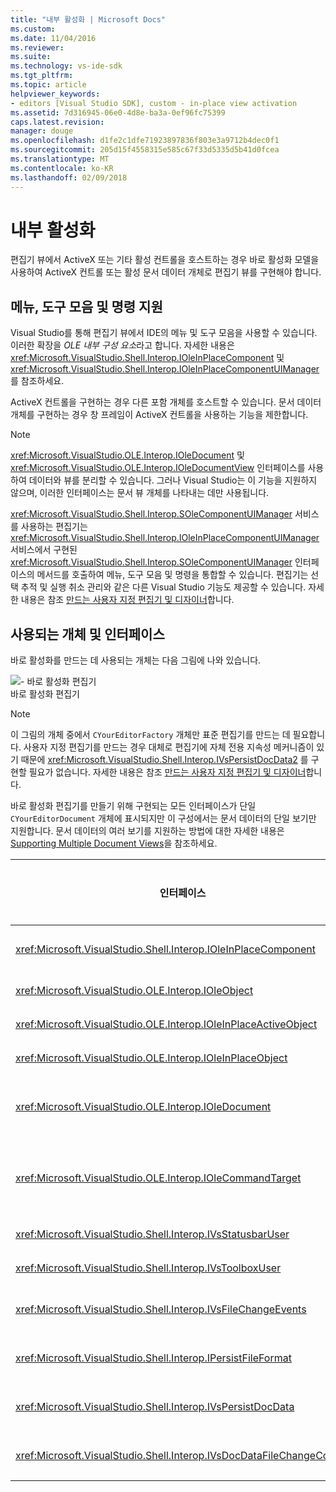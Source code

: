 ```yaml
---
title: "내부 활성화 | Microsoft Docs"
ms.custom: 
ms.date: 11/04/2016
ms.reviewer: 
ms.suite: 
ms.technology: vs-ide-sdk
ms.tgt_pltfrm: 
ms.topic: article
helpviewer_keywords:
- editors [Visual Studio SDK], custom - in-place view activation
ms.assetid: 7d316945-06e0-4d8e-ba3a-0ef96fc75399
caps.latest.revision: 
manager: douge
ms.openlocfilehash: d1fe2c1dfe71923897836f803e3a9712b4dec0f1
ms.sourcegitcommit: 205d15f4558315e585c67f33d5335d5b41d0fcea
ms.translationtype: MT
ms.contentlocale: ko-KR
ms.lasthandoff: 02/09/2018
---
```

# <a name="in-place-activation"></a>내부 활성화
편집기 뷰에서 ActiveX 또는 기타 활성 컨트롤을 호스트하는 경우 바로 활성화 모델을 사용하여 ActiveX 컨트롤 또는 활성 문서 데이터 개체로 편집기 뷰를 구현해야 합니다.  
  
## <a name="support-for-menus-toolbars-and-commands"></a>메뉴, 도구 모음 및 명령 지원  
 Visual Studio를 통해 편집기 뷰에서 IDE의 메뉴 및 도구 모음을 사용할 수 있습니다. 이러한 확장을 *OLE 내부 구성 요소*라고 합니다. 자세한 내용은 <xref:Microsoft.VisualStudio.Shell.Interop.IOleInPlaceComponent> 및 <xref:Microsoft.VisualStudio.Shell.Interop.IOleInPlaceComponentUIManager>를 참조하세요.  
  
 ActiveX 컨트롤을 구현하는 경우 다른 포함 개체를 호스트할 수 있습니다. 문서 데이터 개체를 구현하는 경우 창 프레임이 ActiveX 컨트롤을 사용하는 기능을 제한합니다.  
  
> [!NOTE]
>  <xref:Microsoft.VisualStudio.OLE.Interop.IOleDocument> 및 <xref:Microsoft.VisualStudio.OLE.Interop.IOleDocumentView> 인터페이스를 사용하여 데이터와 뷰를 분리할 수 있습니다. 그러나 Visual Studio는 이 기능을 지원하지 않으며, 이러한 인터페이스는 문서 뷰 개체를 나타내는 데만 사용됩니다.  
  
 <xref:Microsoft.VisualStudio.Shell.Interop.SOleComponentUIManager> 서비스를 사용하는 편집기는 <xref:Microsoft.VisualStudio.Shell.Interop.IOleInPlaceComponentUIManager> 서비스에서 구현된 <xref:Microsoft.VisualStudio.Shell.Interop.SOleComponentUIManager> 인터페이스의 메서드를 호출하여 메뉴, 도구 모음 및 명령을 통합할 수 있습니다. 편집기는 선택 추적 및 실행 취소 관리와 같은 다른 Visual Studio 기능도 제공할 수 있습니다. 자세한 내용은 참조 [만드는 사용자 지정 편집기 및 디자이너](../extensibility/creating-custom-editors-and-designers.md)합니다.  
  
## <a name="objects-and-interfaces-used"></a>사용되는 개체 및 인터페이스  
 바로 활성화를 만드는 데 사용되는 개체는 다음 그림에 나와 있습니다.  
  
 ![&#45; 바로 활성화 편집기](../extensibility/media/vsinplaceactivationeditor.gif "vsInPlaceActivationEditor")  
바로 활성화 편집기  
  
> [!NOTE]
>  이 그림의 개체 중에서 `CYourEditorFactory` 개체만 표준 편집기를 만드는 데 필요합니다. 사용자 지정 편집기를 만드는 경우 대체로 편집기에 자체 전용 지속성 메커니즘이 있기 때문에 <xref:Microsoft.VisualStudio.Shell.Interop.IVsPersistDocData2> 를 구현할 필요가 없습니다. 자세한 내용은 참조 [만드는 사용자 지정 편집기 및 디자이너](../extensibility/creating-custom-editors-and-designers.md)합니다.  
  
 바로 활성화 편집기를 만들기 위해 구현되는 모든 인터페이스가 단일 `CYourEditorDocument` 개체에 표시되지만 이 구성에서는 문서 데이터의 단일 보기만 지원합니다. 문서 데이터의 여러 보기를 지원하는 방법에 대한 자세한 내용은 [Supporting Multiple Document Views](../extensibility/supporting-multiple-document-views.md)을 참조하세요.  
  
|인터페이스|개체 형식|사용|  
|---------------|--------------------|---------|  
|<xref:Microsoft.VisualStudio.Shell.Interop.IOleInPlaceComponent>|보기|<xref:Microsoft.VisualStudio.Shell.Interop.SOleComponentUIManager> 서비스를 사용하여 내부 VSPackage 개체가 완전히 통합된 IDE 구성 요소로 작동할 수 있게 합니다. 이 서비스는 개체의 메뉴, 도구 모음 및 명령을 IDE에 통합하고 상태 변경 알림을 실행합니다.|  
|<xref:Microsoft.VisualStudio.OLE.Interop.IOleObject>|보기|포함 개체가 컨테이너에 기본 기능을 제공하고 통신하는 주요 수단입니다.|  
|<xref:Microsoft.VisualStudio.OLE.Interop.IOleInPlaceActiveObject>|보기|내부 개체의 활성화 및 비활성화를 관리하고 표시할 내부 개체 크기를 결정합니다.|  
|<xref:Microsoft.VisualStudio.OLE.Interop.IOleInPlaceObject>|보기|내부 개체, 연결된 응용 프로그램의 가장 바깥쪽 프레임 창 및 포함 개체를 포함하는 응용 프로그램의 문서 창 간에 직접 통신 채널을 제공합니다.|  
|<xref:Microsoft.VisualStudio.OLE.Interop.IOleDocument>|보기|ActiveX 개체를 구현합니다. 문서 데이터 및 보기를 분리하는 <xref:Microsoft.VisualStudio.OLE.Interop.IOleDocument> 및 <xref:Microsoft.VisualStudio.OLE.Interop.IOleDocumentView> 의 메서드는 IDE에서 사용되지 않습니다.|  
|<xref:Microsoft.VisualStudio.OLE.Interop.IOleCommandTarget>|보기/데이터|문서 데이터 개체, 문서 보기 개체 또는 둘 다가 명령 처리에 참여할 수 있게 합니다.|  
|<xref:Microsoft.VisualStudio.Shell.Interop.IVsStatusbarUser>|보기|상태 표시줄 업데이트를 사용하도록 설정합니다.|  
|<xref:Microsoft.VisualStudio.Shell.Interop.IVsToolboxUser>|보기|도구 상자에 항목을 추가할 수 있게 합니다.|  
|<xref:Microsoft.VisualStudio.Shell.Interop.IVsFileChangeEvents>|데이터|편집된 파일에 대한 변경 알림을 보냅니다. 이 인터페이스는 선택 사항입니다.|  
|<xref:Microsoft.VisualStudio.Shell.Interop.IPersistFileFormat>|데이터|파일 형식에 대해 다른 이름으로 저장 기능을 사용할 수 있도록 합니다.|  
|<xref:Microsoft.VisualStudio.Shell.Interop.IVsPersistDocData>|데이터|문서에 대해 지속성을 사용하도록 설정합니다. 읽기 전용 파일의 경우 <xref:Microsoft.VisualStudio.Shell.Interop.IVsPersistDocData2.SetDocDataReadOnly%2A> 를 호출하여 읽기 전용 파일을 나타내는 "잠금" 아이콘을 제공합니다.|  
|<xref:Microsoft.VisualStudio.Shell.Interop.IVsDocDataFileChangeControl>|데이터|문서 데이터의 변경 내용을 무시할지 여부를 결정합니다.|